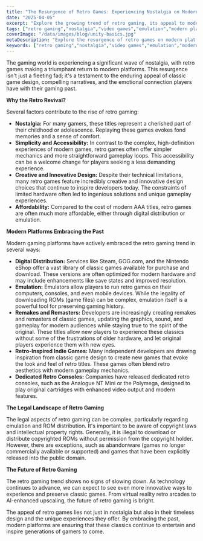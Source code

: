 ```yaml
---
title: "The Resurgence of Retro Games: Experiencing Nostalgia on Modern Platforms"
date: "2025-04-05"
excerpt: "Explore the growing trend of retro gaming, its appeal to modern audiences, and how classic games are being revitalized on contemporary platforms."
tags: ["retro gaming","nostalgia","video games","emulation","modern platforms","gaming industry"]
coverImage: "/data/images/blog/unity-basics.jpg"
metaDescription: "Explore the resurgence of retro games on modern platforms. Discover why classic games are making a comeback and how they're being revitalized for a new generation of gamers."
keywords: ["retro gaming","nostalgia","video games","emulation","modern platforms","gaming industry","classic games","game development","game design"]
---
```


The gaming world is experiencing a significant wave of nostalgia, with retro games making a triumphant return to modern platforms. This resurgence isn't just a fleeting fad; it's a testament to the enduring appeal of classic game design, compelling narratives, and the emotional connection players have with their gaming past.

**Why the Retro Revival?**

Several factors contribute to the rise of retro gaming:

*   **Nostalgia:** For many gamers, these titles represent a cherished part of their childhood or adolescence. Replaying these games evokes fond memories and a sense of comfort.
*   **Simplicity and Accessibility:** In contrast to the complex, high-definition experiences of modern games, retro games often offer simpler mechanics and more straightforward gameplay loops. This accessibility can be a welcome change for players seeking a less demanding experience.
*   **Creative and Innovative Design:** Despite their technical limitations, many retro games feature incredibly creative and innovative design choices that continue to inspire developers today. The constraints of limited hardware often led to ingenious solutions and unique gameplay experiences.
*   **Affordability:** Compared to the cost of modern AAA titles, retro games are often much more affordable, either through digital distribution or emulation.

**Modern Platforms Embracing the Past**

Modern gaming platforms have actively embraced the retro gaming trend in several ways:

*   **Digital Distribution:** Services like Steam, GOG.com, and the Nintendo eShop offer a vast library of classic games available for purchase and download. These versions are often optimized for modern hardware and may include enhancements like save states and improved resolution.
*   **Emulation:** Emulators allow players to run retro games on their computers, consoles, and even mobile devices. While the legality of downloading ROMs (game files) can be complex, emulation itself is a powerful tool for preserving gaming history.
*   **Remakes and Remasters:** Developers are increasingly creating remakes and remasters of classic games, updating the graphics, sound, and gameplay for modern audiences while staying true to the spirit of the original. These titles allow new players to experience these classics without some of the frustrations of older hardware, and let original players experience them with new eyes.
*   **Retro-Inspired Indie Games:** Many independent developers are drawing inspiration from classic game design to create new games that evoke the look and feel of retro titles. These games often blend retro aesthetics with modern gameplay mechanics.
*   **Dedicated Retro Consoles:** Companies have released dedicated retro consoles, such as the Analogue NT Mini or the Polymega, designed to play original cartridges with enhanced video output and modern features.

**The Legal Landscape of Retro Gaming**

The legal aspects of retro gaming can be complex, particularly regarding emulation and ROM distribution. It's important to be aware of copyright laws and intellectual property rights. Generally, it is illegal to download or distribute copyrighted ROMs without permission from the copyright holder. However, there are exceptions, such as abandonware (games no longer commercially available or supported) and games that have been explicitly released into the public domain.

**The Future of Retro Gaming**

The retro gaming trend shows no signs of slowing down. As technology continues to advance, we can expect to see even more innovative ways to experience and preserve classic games. From virtual reality retro arcades to AI-enhanced upscaling, the future of retro gaming is bright.

The appeal of retro games lies not just in nostalgia but also in their timeless design and the unique experiences they offer. By embracing the past, modern platforms are ensuring that these classics continue to entertain and inspire generations of gamers to come.
    